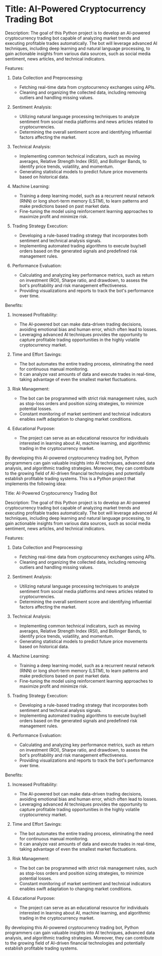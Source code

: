 # Title: AI-Powered Cryptocurrency Trading Bot

Description:
The goal of this Python project is to develop an AI-powered cryptocurrency trading bot capable of analyzing market trends and executing profitable trades automatically. The bot will leverage advanced AI techniques, including deep learning and natural language processing, to gain actionable insights from various data sources, such as social media sentiment, news articles, and technical indicators.

Features:

1. Data Collection and Preprocessing:
   - Fetching real-time data from cryptocurrency exchanges using APIs.
   - Cleaning and organizing the collected data, including removing outliers and handling missing values.

2. Sentiment Analysis:
   - Utilizing natural language processing techniques to analyze sentiment from social media platforms and news articles related to cryptocurrencies.
   - Determining the overall sentiment score and identifying influential factors affecting the market.

3. Technical Analysis:
   - Implementing common technical indicators, such as moving averages, Relative Strength Index (RSI), and Bollinger Bands, to identify price trends, volatility, and momentum.
   - Generating statistical models to predict future price movements based on historical data.

4. Machine Learning:
   - Training a deep learning model, such as a recurrent neural network (RNN) or long short-term memory (LSTM), to learn patterns and make predictions based on past market data.
   - Fine-tuning the model using reinforcement learning approaches to maximize profit and minimize risk.

5. Trading Strategy Execution:
   - Developing a rule-based trading strategy that incorporates both sentiment and technical analysis signals.
   - Implementing automated trading algorithms to execute buy/sell orders based on the generated signals and predefined risk management rules.

6. Performance Evaluation:
   - Calculating and analyzing key performance metrics, such as return on investment (ROI), Sharpe ratio, and drawdown, to assess the bot's profitability and risk management effectiveness.
   - Providing visualizations and reports to track the bot's performance over time.

Benefits:

1. Increased Profitability:
   - The AI-powered bot can make data-driven trading decisions, avoiding emotional bias and human error, which often lead to losses.
   - Leveraging advanced AI techniques provides the opportunity to capture profitable trading opportunities in the highly volatile cryptocurrency market.

2. Time and Effort Savings:
   - The bot automates the entire trading process, eliminating the need for continuous manual monitoring.
   - It can analyze vast amounts of data and execute trades in real-time, taking advantage of even the smallest market fluctuations.

3. Risk Management:
   - The bot can be programmed with strict risk management rules, such as stop-loss orders and position sizing strategies, to minimize potential losses.
   - Constant monitoring of market sentiment and technical indicators enables swift adaptation to changing market conditions.

4. Educational Purpose:
   - The project can serve as an educational resource for individuals interested in learning about AI, machine learning, and algorithmic trading in the cryptocurrency market.

By developing this AI-powered cryptocurrency trading bot, Python programmers can gain valuable insights into AI techniques, advanced data analysis, and algorithmic trading strategies. Moreover, they can contribute to the growing field of AI-driven financial technologies and potentially establish profitable trading systems.
This is a Python project that implements the following idea:

Title: AI-Powered Cryptocurrency Trading Bot

Description:
The goal of this Python project is to develop an AI-powered cryptocurrency trading bot capable of analyzing market trends and executing profitable trades automatically. The bot will leverage advanced AI techniques, including deep learning and natural language processing, to gain actionable insights from various data sources, such as social media sentiment, news articles, and technical indicators.

Features:

1. Data Collection and Preprocessing:
   - Fetching real-time data from cryptocurrency exchanges using APIs.
   - Cleaning and organizing the collected data, including removing outliers and handling missing values.

2. Sentiment Analysis:
   - Utilizing natural language processing techniques to analyze sentiment from social media platforms and news articles related to cryptocurrencies.
   - Determining the overall sentiment score and identifying influential factors affecting the market.

3. Technical Analysis:
   - Implementing common technical indicators, such as moving averages, Relative Strength Index (RSI), and Bollinger Bands, to identify price trends, volatility, and momentum.
   - Generating statistical models to predict future price movements based on historical data.

4. Machine Learning:
   - Training a deep learning model, such as a recurrent neural network (RNN) or long short-term memory (LSTM), to learn patterns and make predictions based on past market data.
   - Fine-tuning the model using reinforcement learning approaches to maximize profit and minimize risk.

5. Trading Strategy Execution:
   - Developing a rule-based trading strategy that incorporates both sentiment and technical analysis signals.
   - Implementing automated trading algorithms to execute buy/sell orders based on the generated signals and predefined risk management rules.

6. Performance Evaluation:
   - Calculating and analyzing key performance metrics, such as return on investment (ROI), Sharpe ratio, and drawdown, to assess the bot's profitability and risk management effectiveness.
   - Providing visualizations and reports to track the bot's performance over time.

Benefits:

1. Increased Profitability:
   - The AI-powered bot can make data-driven trading decisions, avoiding emotional bias and human error, which often lead to losses.
   - Leveraging advanced AI techniques provides the opportunity to capture profitable trading opportunities in the highly volatile cryptocurrency market.

2. Time and Effort Savings:
   - The bot automates the entire trading process, eliminating the need for continuous manual monitoring.
   - It can analyze vast amounts of data and execute trades in real-time, taking advantage of even the smallest market fluctuations.

3. Risk Management:
   - The bot can be programmed with strict risk management rules, such as stop-loss orders and position sizing strategies, to minimize potential losses.
   - Constant monitoring of market sentiment and technical indicators enables swift adaptation to changing market conditions.

4. Educational Purpose:
   - The project can serve as an educational resource for individuals interested in learning about AI, machine learning, and algorithmic trading in the cryptocurrency market.

By developing this AI-powered cryptocurrency trading bot, Python programmers can gain valuable insights into AI techniques, advanced data analysis, and algorithmic trading strategies. Moreover, they can contribute to the growing field of AI-driven financial technologies and potentially establish profitable trading systems.